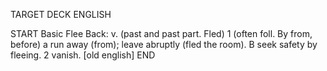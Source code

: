 TARGET DECK
ENGLISH

START
Basic
Flee
Back: v. (past and past part. Fled) 1 (often foll. By from, before) a run away (from); leave abruptly (fled the room). B seek safety by fleeing. 2 vanish. [old english]
END
